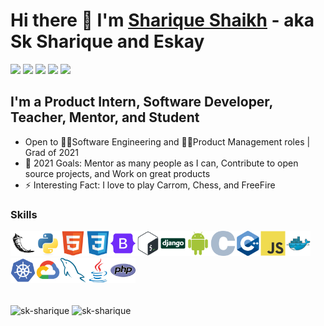 # Hi there 👋  I'm [Sharique Shaikh](https://sk-sharique.github.io/me/) - aka Sk Sharique and Eskay

[<img height="30" src="https://img.shields.io/badge/linkedin-blue.svg?&style=for-the-badge&logo=linkedin&logoColor=white" />][linkedIn]
[<img height="30" src="https://img.shields.io/badge/twitter-%231DA1F2.svg?&style=for-the-badge&logo=twitter&logoColor=white" />][twitter]
[<img height="30" src = "https://img.shields.io/badge/Youtube-%23E4405F.svg?&style=for-the-badge&logo=Youtube&logoColor=white">][youtube] 
<a href="mailto:sharique.shaikh.0123@gmail.com" style="text-decoration:none"><img height="30" src = "https://img.shields.io/badge/gmail-c14438?&style=for-the-badge&logo=gmail&logoColor=white"></a>
[<img height="30" src="https://img.shields.io/badge/-Medium-000000.svg?&style=for-the-badge&logo=Medium&logoColor=white" />][medium]

<h2>I'm a Product Intern, Software Developer, Teacher, Mentor, and Student</h2>

- Open to :man_technologist:Software Engineering and :man_office_worker:Product Management roles | Grad of 2021
- 🎯 2021 Goals: Mentor as many people as I can, Contribute to open source projects, and Work on great products
- ⚡ Interesting Fact: I love to play Carrom, Chess, and FreeFire

<h3>Skills</h3>

<p align="left"><img src="https://github.com/devicons/devicon/blob/master/icons/flask/flask-original.svg" alt="Flask" title="Flask" width="40" height="40"/><img src="https://github.com/devicons/devicon/blob/master/icons/python/python-original.svg" alt="Python" title="Python" width="40" height="40"/><img src="https://github.com/devicons/devicon/blob/master/icons/html5/html5-original.svg" alt="HTML" title="HTML" width="40" height="40"/><img src="https://github.com/devicons/devicon/blob/master/icons/css3/css3-original.svg" alt="CSS" title="CSS" width="40" height="40"/><img src="https://github.com/devicons/devicon/blob/master/icons/bootstrap/bootstrap-plain.svg" alt="Bootstrap" title="Bootstrap" width="40" height="40"/><img src="https://github.com/devicons/devicon/blob/master/icons/bash/bash-original.svg" alt="Bash" title="Bash" width="40" height="40"/><img src="https://github.com/devicons/devicon/blob/master/icons/django/django-original.svg" alt="Django" title="Django" width="40" height="40"/><img src="https://github.com/devicons/devicon/blob/master/icons/android/android-original.svg" alt="Android" title="Android" width="40" height="40"/><img src="https://github.com/devicons/devicon/blob/master/icons/c/c-original.svg" alt="C" title="C" width="40" height="40"/><img src="https://github.com/devicons/devicon/blob/master/icons/cplusplus/cplusplus-original.svg" alt="C++" title="C++" width="40" height="40"/><img src="https://github.com/devicons/devicon/blob/master/icons/javascript/javascript-original.svg" alt="JavaScript" title="JavaScript" width="40" height="40"/><img src="https://github.com/devicons/devicon/blob/master/icons/docker/docker-original.svg" alt="Docker" title="Docker" width="40" height="40"/><img src="https://github.com/devicons/devicon/blob/master/icons/kubernetes/kubernetes-plain.svg" alt="Kubernetes" title="Kubernetes" width="40" height="40"/><img src="https://github.com/devicons/devicon/blob/master/icons/googlecloud/googlecloud-original.svg" alt="Google Cloud" title="Google Cloud" width="40" height="40"/><img src="https://github.com/devicons/devicon/blob/master/icons/mysql/mysql-original.svg" alt="MySQL" title="MySQL" width="40" height="40"/><img src="https://github.com/devicons/devicon/blob/master/icons/java/java-original.svg" alt="Java" title="Java" width="40" height="40"/><img src="https://github.com/devicons/devicon/blob/master/icons/php/php-original.svg" alt="PHP" title="PHP" width="40" height="40"/></p>

<br/>

<img align="center" src="https://github-readme-stats-anuraghazra1.vercel.app/api/top-langs/?username=sk-sharique&layout=compact&theme=monokai&langs_count=10" alt="sk-sharique" />

<img align="center" src="https://github-readme-stats.vercel.app/api?username=sk-sharique&show_icons=true&include_all_commits=true&count_private=true&theme=monokai" alt="sk-sharique" />

[website]: https://sk-sharique.github.io/me/
[linkedin]: https://www.linkedin.com/in/sharique-shaikh/
[twitter]: https://twitter.com/iamsksharique
[youtube]: https://www.youtube.com/channel/UC2RzsDPnQ-9onbAbXiG8-7A
[medium]: https://medium.com/@sk_sharique

